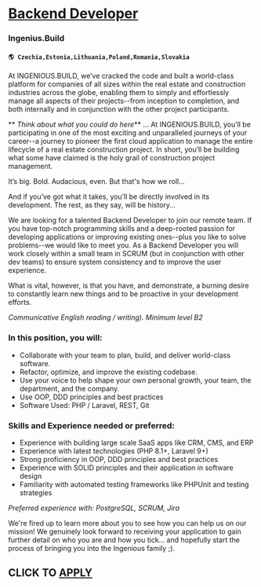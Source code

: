 # [Backend Developer](https://www.remotewlb.com/apply/backend-developer-83157)  
### Ingenius.Build  
#### `🌎 Czechia,Estonia,Lithuania,Poland,Romania,Slovakia`  

At INGENIOUS.BUILD, we’ve cracked the code and built a world-class platform for companies of all sizes within the real estate and construction industries across the globe, enabling them to simply and effortlessly manage all aspects of their projects--from inception to completion, and both internally and in conjunction with the other project participants.

 ** _Think about what you could do here_** … At INGENIOUS.BUILD, you’ll be participating in one of the most exciting and unparalleled journeys of your career--a journey to pioneer the first cloud application to manage the entire lifecycle of a real estate construction project. In short, you’ll be building what some have claimed is the holy grail of construction project management.

It’s big. Bold. Audacious, even. But that's how we roll...

And if you’ve got what it takes, you’ll be directly involved in its development. The rest, as they say, will be history...

We are looking for a talented Backend Developer to join our remote team. If you have top-notch programming skills and a deep-rooted passion for developing applications or improving existing ones--plus you like to solve problems--we would like to meet you. As a Backend Developer you will work closely within a small team in SCRUM (but in conjunction with other dev teams) to ensure system consistency and to improve the user experience.

What is vital, however, is that you have, and demonstrate, a burning desire to constantly learn new things and to be proactive in your development efforts.

 _Communicative English reading / writing). Minimum level B2_

### In this position, you will:

  * Collaborate with your team to plan, build, and deliver world-class software.
  * Refactor, optimize, and improve the existing codebase.
  * Use your voice to help shape your own personal growth, your team, the department, and the company.
  * Use OOP, DDD principles and best practices
  * Software Used: PHP / Laravel, REST, Git

### Skills and Experience needed or preferred:

  * Experience with building large scale SaaS apps like CRM, CMS, and ERP
  * Experience with latest technologies (PHP 8.1+, Laravel 9+)
  * Strong proficiency in OOP, DDD principles and best practices
  * Experience with SOLID principles and their application in software design
  * Familiarity with automated testing frameworks like PHPUnit and testing strategies

 _Preferred experience with: PostgreSQL, SCRUM, Jira_

We're fired up to learn more about you to see how you can help us on our mission! We genuinely look forward to receiving your application to gain further detail on who you are and how you tick... and hopefully start the process of bringing you into the Ingenious family ;).

  
## CLICK TO [APPLY](https://www.remotewlb.com/apply/backend-developer-83157)

